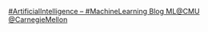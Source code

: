 [#ArtificialIntelligence – #MachineLearning Blog   ML@CMU   @CarnegieMellon](https://qi.tc/qi/116939)
